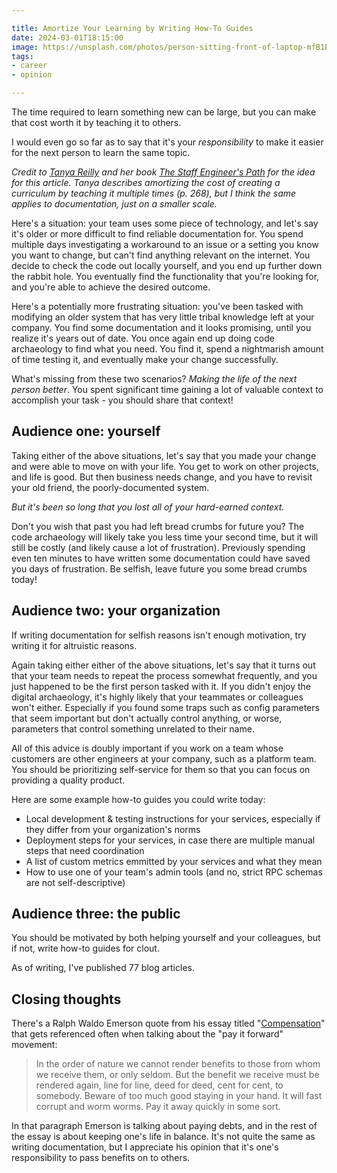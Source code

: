 ```yaml
---

title: Amortize Your Learning by Writing How-To Guides
date: 2024-03-01T18:15:00
image: https://unsplash.com/photos/person-sitting-front-of-laptop-mfB1B1s4sMc
tags:
- career
- opinion

---
```


The time required to learn something new can be large, but you can make that cost worth it by teaching it to others.

I would even go so far as to say that it's your _responsibility_ to make it easier for the next person to learn the same topic.

_Credit to [Tanya Reilly](https://noidea.dog/) and her book [The Staff Engineer's Path](https://noidea.dog/staff) for the idea for this article. Tanya describes amortizing the cost of creating a curriculum by teaching it multiple times (p. 268), but I think the same applies to documentation, just on a smaller scale._

Here's a situation: your team uses some piece of technology, and let's say it's older or more difficult to find reliable documentation for. You spend multiple days investigating a workaround to an issue or a setting you know you want to change, but can't find anything relevant on the internet. You decide to check the code out locally yourself, and you end up further down the rabbit hole. You eventually find the functionality that you're looking for, and you're able to achieve the desired outcome.

Here's a potentially more frustrating situation: you've been tasked with modifying an older system that has very little tribal knowledge left at your company. You find some documentation and it looks promising, until you realize it's years out of date. You once again end up doing code archaeology to find what you need. You find it, spend a nightmarish amount of time testing it, and eventually make your change successfully.

What's missing from these two scenarios? _Making the life of the next person better_. You spent significant time gaining a lot of valuable context to accomplish your task - you should share that context!

## Audience one: yourself

Taking either of the above situations, let's say that you made your change and were able to move on with your life. You get to work on other projects, and life is good. But then business needs change, and you have to revisit your old friend, the poorly-documented system.

_But it's been so long that you lost all of your hard-earned context._

Don't you wish that past you had left bread crumbs for future you? The code archaeology will likely take you less time your second time, but it will still be costly (and likely cause a lot of frustration). Previously spending even ten minutes to have written some documentation could have saved you days of frustration. Be selfish, leave future you some bread crumbs today!

## Audience two: your organization

If writing documentation for selfish reasons isn't enough motivation, try writing it for altruistic reasons.

Again taking either either of the above situations, let's say that it turns out that your team needs to repeat the process somewhat frequently, and you just happened to be the first person tasked with it. If you didn't enjoy the digital archaeology, it's highly likely that your teammates or colleagues won't either. Especially if you found some traps such as config parameters that seem important but don't actually control anything, or worse, parameters that control something unrelated to their name.

All of this advice is doubly important if you work on a team whose customers are other engineers at your company, such as a platform team. You should be prioritizing self-service for them so that you can focus on providing a quality product.

Here are some example how-to guides you could write today:

- Local development & testing instructions for your services, especially if they differ from your organization's norms
- Deployment steps for your services, in case there are multiple manual steps that need coordination
- A list of custom metrics emmitted by your services and what they mean
- How to use one of your team's admin tools (and no, strict RPC schemas are not self-descriptive)

## Audience three: the public

You should be motivated by both helping yourself and your colleagues, but if not, write how-to guides for clout.

As of writing, I've published 77 blog articles.

## Closing thoughts

There's a Ralph Waldo Emerson quote from his essay titled "[Compensation](https://en.wikipedia.org/wiki/Compensation_(essay))" that gets referenced often when talking about the "pay it forward" movement:

> In the order of nature we cannot render benefits to those from whom we receive them, or only seldom. But the benefit we receive must be rendered again, line for line, deed for deed, cent for cent, to somebody. Beware of too much good staying in your hand. It will fast corrupt and worm worms. Pay it away quickly in some sort.

In that paragraph Emerson is talking about paying debts, and in the rest of the essay is about keeping one's life in balance. It's not quite the same as writing documentation, but I appreciate his opinion that it's one's responsibility to pass benefits on to others.
<!--stackedit_data:
eyJoaXN0b3J5IjpbLTEwMTU3NTIwMzUsNjM0MjM2Mjk0LC0xND
Q3ODI4NDg4LC0yMDczOTU4NTY0LDgxMTA3NjU3OCwtMTkwMjUz
NzAyNCwtMjg1MDA2MjkxLC0xMTI5MTE4MzQ4LC03MDc3MDYyMz
YsMzQ5NzA0NDIwLC0xNTI2OTU3OTc0XX0=
-->